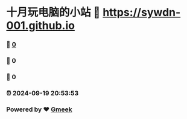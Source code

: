 # 十月玩电脑的小站 :link: https://sywdn-001.github.io 
### :page_facing_up: [0](https://sywdn-001.github.io/tag.html) 
### :speech_balloon: 0 
### :hibiscus: 0 
### :alarm_clock: 2024-09-19 20:53:53 
### Powered by :heart: [Gmeek](https://github.com/Meekdai/Gmeek)
